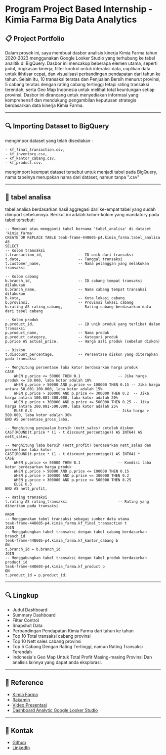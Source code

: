 # Program Project Based Internship - Kimia Farma Big Data Analytics

## 📋 **Project Portfolio** 
Dalam proyek ini, saya membuat dasbor analisis kinerja Kimia Farma tahun 2020-2023 menggunakan Google Looker Studio yang terhubung ke tabel analitik di BigQuery. Dasbor ini mencakup beberapa elemen utama, seperti judul, ringkasan kinerja, filter kontrol untuk interaksi data, cuplikan data untuk ikhtisar cepat, dan visualisasi perbandingan pendapatan dari tahun ke tahun. Selain itu, 10 transaksi teratas dan Penjualan Bersih menurut provinsi, 5 cabang teratas dengan rating cabang tertinggi tetapi rating transaksi terendah, serta Geo Map Indonesia untuk melihat total keuntungan setiap provinsi. Dasbor ini dirancang untuk menyediakan informasi yang komprehensif dan mendukung pengambilan keputusan strategis berdasarkan data kinerja Kimia Farma.

---

## 🔍 **Importing Dataset to BigQuery**
mengimpor dataset yang telah disediakan : 

	- kf_final_transaction.csv,
	- kf_inventory.csv,
	- kf_kantor_cabang.csv,
	- kf_product.csv.
 
mengimport keempat dataset tersebut untuk
menjadi tabel pada BigQuery, nama tabelnya merupakan nama
dari dataset, namun tanpa ".csv"

---

## 📌 **tabel analisa**
tabel analisa berdasarkan hasil aggregasi dari ke-empat tabel yang sudah diimport sebelumnya. Berikut ini adalah kolom-kolom yang mandatory pada tabel tersebut:

	-- Membuat atau mengganti tabel bernama 'tabel_analisa' di dataset 'kimia_farma'
	CREATE OR REPLACE TABLE teak-frame-448605-p4.kimia_farma.tabel_analisa AS
	SELECT 
    -- Kolom transaksi
    t.transaction_id,                -- ID unik dari transaksi
    t.date,                          -- Tanggal transaksi
    t.customer_name,                 -- Nama pelanggan yang melakukan transaksi

    -- Kolom cabang
    b.branch_id,                     -- ID cabang tempat transaksi dilakukan
    b.branch_name,                   -- Nama cabang tempat transaksi dilakukan
    b.kota,                          -- Kota lokasi cabang
    b.provinsi,                      -- Provinsi lokasi cabang
    b.rating AS rating_cabang,       -- Rating cabang berdasarkan data dari tabel cabang

    -- Kolom produk
    p.product_id,                    -- ID unik produk yang terlibat dalam transaksi
    p.product_name,                  -- Nama produk
    p.product_category,              -- Kategori produk
    p.price AS actual_price,         -- Harga asli produk (sebelum diskon)

    -- Diskon
    t.discount_percentage,           -- Persentase diskon yang diterapkan pada transaksi

    -- Menghitung persentase laba kotor berdasarkan harga produk
    CASE 
        WHEN p.price <= 50000 THEN 0.1                 -- Jika harga produk <= 50.000, laba kotor adalah 10%
        WHEN p.price > 50000 AND p.price <= 100000 THEN 0.15 -- Jika harga antara 50.001-100.000, laba kotor adalah 15%
        WHEN p.price > 100000 AND p.price <= 300000 THEN 0.2  -- Jika harga antara 100.001-300.000, laba kotor adalah 20%
        WHEN p.price > 300000 AND p.price <= 500000 THEN 0.25 -- Jika harga antara 300.001-500.000, laba kotor adalah 25%
        ELSE 0.3                                      -- Jika harga > 500.000, laba kotor adalah 30%
    END AS persentase_gross_laba,

    -- Menghitung penjualan bersih (nett_sales) setelah diskon
    CAST(ROUND(t.price * (1 - t.discount_percentage)) AS INT64) AS nett_sales,

    -- Menghitung laba bersih (nett_profit) berdasarkan nett_sales dan persentase laba kotor
    CAST(ROUND(t.price * (1 - t.discount_percentage)) AS INT64) * 
    CASE
        WHEN p.price <= 50000 THEN 0.1                 -- Kondisi laba kotor berdasarkan harga produk
        WHEN p.price > 50000 AND p.price <= 100000 THEN 0.15
        WHEN p.price > 100000 AND p.price <= 300000 THEN 0.2
        WHEN p.price > 300000 AND p.price <= 500000 THEN 0.25
        ELSE 0.3
    END AS nett_profit,

    -- Rating transaksi
    t.rating AS rating_transaksi                       -- Rating yang diberikan pada transaksi

	FROM
    -- Menggunakan tabel transaksi sebagai sumber data utama
    teak-frame-448605-p4.kimia_farma.kf_final_transaction t
	JOIN
    -- Menggabungkan tabel transaksi dengan tabel cabang berdasarkan branch_id
    teak-frame-448605-p4.kimia_farma.kf_kantor_cabang b
	ON
    t.branch_id = b.branch_id
	JOIN
    -- Menggabungkan tabel transaksi dengan tabel produk berdasarkan product_id
    teak-frame-448605-p4.kimia_farma.kf_product p
	ON
    t.product_id = p.product_id;

---

## 🔍 **Lingkup**
- Judul Dashboard
- Summary Dashboard
- Filter Control
- Snapshot Data
- Perbandingan Pendapatan Kimia Farma dari tahun ke tahun
- Top 10 Total transaksi cabang provinsi
- Top 10 Nett sales cabang provinsi
- Top 5 Cabang Dengan Rating Tertinggi, namun Rating Transaksi Terendah
- Indonesia's Geo Map Untuk Total Profit Masing-masing Provinsi Dan analisis lainnya yang dapat anda eksplorasi.

---

## 🔗 **Reference**
 - [Kimia Farma](https://www.kimiafarma.co.id/)
 - [Rakamin](https://www.rakamin.com/virtual-internship-experience/kimiafarma-big-data-analytics-virtual-internship-program)
 - [Video Presentasi]()
 - [Dashboard Analytic Google Looker Studio](https://lookerstudio.google.com/reporting/22984c16-285a-4a42-9539-fd98e1739496)

---

## 📧 **Kontak**
 - [Github](https://github.com)
 - [LinkedIn](https://www.linkedin.com/in/putra-wijaya-b5b8a41a7/)
